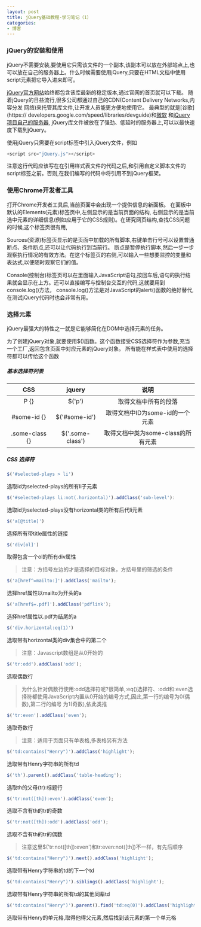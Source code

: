 ```yaml
---
layout: post
title: jQuery基础教程-学习笔记（1）
categories:
- 博客
---
```

### jQuery的安装和使用

jQuery不需要安装,要使用它只需该文件的一个副本,该副本可以放在外部站点上,也可以放在自己的服务器上。什么时候需要使用jQuery,只要在HTML文档中使用script元素把它导入进来即可。

[jQuery官方网站](http://jquery.com/)始终都包含该库最新的稳定版本,通过官网的首页就可以下载。
随着jQuery的日益流行,很多公司都通过自己的CDN(Content Delivery Networks,内容分发 网络)来托管其库文件,让开发人员能更方便地使用它。
最典型的就是[谷歌](https:// developers.google.com/speed/libraries/devguide)和[微软](http://www.asp.net/ajaxlibrary/cdn.ashx) 和[jQuery项目自己的服务器](http://code.jquery.com/),
jQuery库文件被放在了强劲、低延时的服务器上,可以以最快速度下载到jQuery。

使用jQuery只需要在script标签中引入jQuery文件，例如

```javascript
<script src="jQuery.js"></script>
```
注意这行代码应该写在在引用样式表文件的代码之后,和引用自定义脚本文件的script标签之前。否则,在我们编写的代码中将引用不到jQuery框架。

### 使用Chrome开发者工具

打开Chrome开发者工具后,当前页面中会出现一个提供信息的新面板。
在面板中默认的Elements(元素)标签页中,左侧显示的是当前页面的结构,
右侧显示的是当前选中元素的详细信息(例如应用于它的CSS规则)。在研究网页结构,查找CSS问题的时候,这个标签页很有用,

Sources(资源)标签页显示的是页面中加载的所有脚本,右键单击行号可以设置普通断点、条件断点,还可以让代码执行到当前行。
断点是暂停执行脚本,然后一步一步观察执行情况的有效方法。在这个标签页的右侧,可以输入一些想要监控的变量和表达式,以便随时观察它们的值。

Console(控制台)标签页可以在里面输入JavaScript语句,按回车后,语句的执行结果就会显示在上方。还可以直接编写与控制台交互的代码,这就要用到console.log()方法，
console.log()方法是对JavaScript的alert()函数的绝好替代,在测试jQuery代码时也会非常有用。

### 选择元素

jQuery最强大的特性之一就是它能够简化在DOM中选择元素的任务。

为了创建jQuery对象,就要使用$()函数。这个函数接受CSS选择符作为参数,充当一个工厂,返回包含页面中对应元素的jQuery对象。
所有能在样式表中使用的选择符都可以传给这个函数

##### 基本选择符列表

| CSS | jquery | 说明 |
| :-------------: |:-------------:| :-----:|
| P {}  | $('p')  | 取得文档中所有的段落 |
| #some-id {} | $('#some-id') | 取得文档中ID为some-id的一个元素 |
| .some-class {} | $('.some-class') | 取得文档中类为some-class的所有元素 |



##### CSS 选择符

```javascript
$('#selected-plays > li')
```
选取id为selected-plays的所有li子元素

```javascript
$('#selected-plays li:not(.horizontal)').addClass('sub-level'):
```
选取id为selected-plays没有horizontal类的所有后代li元素

```javascript
$('a[@title]')
```
选择所有带title属性的链接

```javascript
$('div[ol]')
```
取得包含一个ol的所有div属性

>注意：方括号左边的才是选择的目标对象，方括号里的筛选的条件

```javascript
$('a[href^=mailto:]').addClass('mailto');
```
选择href属性以mailto为开头的a

```javascript
$('a[href$=.pdf]').addClass('pdflink');
```
选择href属性以.pdf为结尾的a

```javascript
$('div.horizontal:eq(1)')
```
选取带有horizontal类的div集合中的第二个

>注意：Javascript数组是从0开始的

```javascript
$('tr:odd').addClass('odd');
```
选取偶数行

>为什么针对偶数行使用:odd选择符呢?很简单,:eq()选择符、:odd和:even选
择符都使用JavaScript内置从0开始的编号方式,因此,第一行的编号为0(偶数),第二行的编号 为1(奇数),依此类推

```javascript
$('tr:even').addClass('even');
```
选取奇数行

>注意：适用于页面只有单表格,多表格另有方法

```javascript
$('td:contains("Henry")').addClass('highlight');
```
选取带有Henry字符串的所有td

```javascript
$('th').parent().addClass('table-heading');
```
选取th的父母(tr):标题行

```javascript
$('tr:not([th]):even').addClass('even');
```
选取不含有th的tr的奇数

```javascript
$('tr:not([th]):odd').addClass('odd');
```
选取不含有th的tr的偶数

>注意这里$('tr:not([th]):even')和tr:even:not([th])不一样，有先后顺序

```javascript
$('td:contains("Henry")').next().addClass('highlight');
```
选取带有Henry字符串的td的下一个td

```javascript
$('td:contains("Henry")').siblings().addClass('highlight');
```
选取带有Henry字符串的所有td的其他同辈td

```javascript
$('td:contains("Henry")').parent().find('td:eq(0)').addClass('highlight');
```
选取带有Henry的单元格,取得他得父元素,然后找到该元素的第一个单元格
